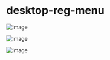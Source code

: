 # desktop-reg-menu

![image](https://user-images.githubusercontent.com/1501327/173213875-71722fa8-4185-4766-912a-b48308563bef.png)

![image](https://user-images.githubusercontent.com/1501327/173213893-0819e841-3a2b-47f0-854e-2fbd5bc11dda.png)

![image](https://user-images.githubusercontent.com/1501327/173213908-9c3d35c3-5298-496d-bec6-7bf92b9314a1.png)
